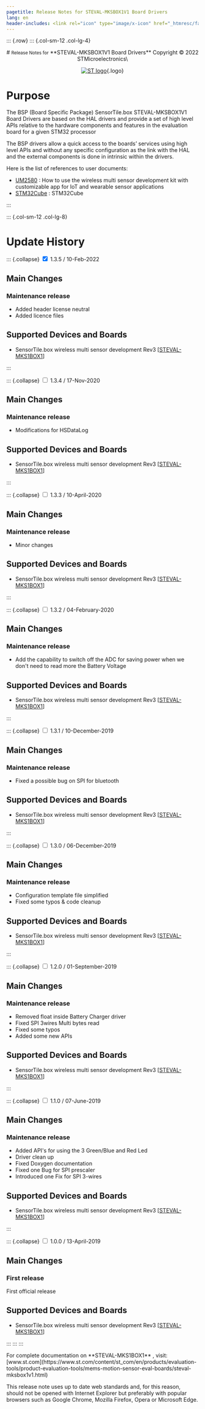 ```yaml
---
pagetitle: Release Notes for STEVAL-MKSBOX1V1 Board Drivers 
lang: en
header-includes: <link rel="icon" type="image/x-icon" href="_htmresc/favicon.png" />
---
```


::: {.row}
::: {.col-sm-12 .col-lg-4}

<center>
# <small>Release Notes for</small> **STEVAL-MKSBOX1V1 Board Drivers**
Copyright &copy; 2022  STMicroelectronics\
    
[![ST logo](_htmresc/st_logo.png)](https://www.st.com){.logo}
</center>

# Purpose

The BSP (Board Specific Package) SensorTile.box STEVAL-MKSBOX1V1 Board Drivers are based on the HAL drivers and provide a set of high level APIs relative to the hardware components and features in the evaluation board for a given STM32 processor

The BSP drivers allow a quick access to the boards’ services using high level APIs and without any specific configuration as the link with the HAL and the external components is done in intrinsic within the drivers. 

Here is the list of references to user documents:

- [UM2580](https://www.st.com/content/st_com/en/products/evaluation-tools/product-evaluation-tools/mems-motion-sensor-eval-boards/steval-mksbox1v1.html) : How to use the wireless multi sensor development kit with customizable app for IoT and wearable sensor applications
- [STM32Cube](http://www.st.com/stm32cube) : STM32Cube

:::

::: {.col-sm-12 .col-lg-8}
# Update History

::: {.collapse}
<input type="checkbox" id="collapse-section8" checked aria-hidden="true">
<label for="collapse-section8" aria-hidden="true">1.3.5 / 10-Feb-2022</label>
<div>

## Main Changes

### Maintenance release

- Added header license neutral
- Added licence files

## Supported Devices and Boards

- SensorTile.box wireless multi sensor development Rev3 \[[STEVAL-MKS1BOX1](https://www.st.com/content/st_com/en/products/evaluation-tools/product-evaluation-tools/mems-motion-sensor-eval-boards/steval-mksbox1v1.html)\]

</div>
:::

::: {.collapse}
<input type="checkbox" id="collapse-section7" aria-hidden="true">
<label for="collapse-section7" aria-hidden="true">1.3.4 / 17-Nov-2020</label>
<div>

## Main Changes

### Maintenance release

- Modifications for HSDataLog

## Supported Devices and Boards

- SensorTile.box wireless multi sensor development Rev3 \[[STEVAL-MKS1BOX1](https://www.st.com/content/st_com/en/products/evaluation-tools/product-evaluation-tools/mems-motion-sensor-eval-boards/steval-mksbox1v1.html)\]

</div>
:::

::: {.collapse}
<input type="checkbox" id="collapse-section6" aria-hidden="true">
<label for="collapse-section6" aria-hidden="true">1.3.3 / 10-April-2020</label>
<div>

## Main Changes

### Maintenance release

- Minor changes

## Supported Devices and Boards

- SensorTile.box wireless multi sensor development Rev3 \[[STEVAL-MKS1BOX1](https://www.st.com/content/st_com/en/products/evaluation-tools/product-evaluation-tools/mems-motion-sensor-eval-boards/steval-mksbox1v1.html)\]

</div>
:::

::: {.collapse}
<input type="checkbox" id="collapse-section5" aria-hidden="true">
<label for="collapse-section5" aria-hidden="true">1.3.2 / 04-February-2020</label>
<div>

## Main Changes

### Maintenance release

- Add the capability to switch off the ADC for saving power when we don't need to read more the Battery Voltage

## Supported Devices and Boards

- SensorTile.box wireless multi sensor development Rev3 \[[STEVAL-MKS1BOX1](https://www.st.com/content/st_com/en/products/evaluation-tools/product-evaluation-tools/mems-motion-sensor-eval-boards/steval-mksbox1v1.html)\]

</div>
:::

::: {.collapse}
<input type="checkbox" id="collapse-section5" aria-hidden="true">
<label for="collapse-section5" aria-hidden="true">1.3.1 / 10-December-2019</label>
<div>

## Main Changes

### Maintenance release

- Fixed a possible bug on SPI for bluetooth 

## Supported Devices and Boards

- SensorTile.box wireless multi sensor development Rev3 \[[STEVAL-MKS1BOX1](https://www.st.com/content/st_com/en/products/evaluation-tools/product-evaluation-tools/mems-motion-sensor-eval-boards/steval-mksbox1v1.html)\]

</div>
:::

::: {.collapse}
<input type="checkbox" id="collapse-section4" aria-hidden="true">
<label for="collapse-section4" aria-hidden="true">1.3.0 / 06-December-2019</label>
<div>

## Main Changes

### Maintenance release

- Configuration template file simplified
- Fixed some typos & code cleanup

## Supported Devices and Boards

- SensorTile.box wireless multi sensor development Rev3 \[[STEVAL-MKS1BOX1](https://www.st.com/content/st_com/en/products/evaluation-tools/product-evaluation-tools/mems-motion-sensor-eval-boards/steval-mksbox1v1.html)\]

</div>
:::

::: {.collapse}
<input type="checkbox" id="collapse-section3" aria-hidden="true">
<label for="collapse-section3" aria-hidden="true">1.2.0 / 01-September-2019</label>
<div>

## Main Changes

### Maintenance release

- Removed float inside Battery Charger driver
- Fixed SPI 3wires Multi bytes read
- Fixed some typos
- Added some new APIs

## Supported Devices and Boards

- SensorTile.box wireless multi sensor development Rev3 \[[STEVAL-MKS1BOX1](https://www.st.com/content/st_com/en/products/evaluation-tools/product-evaluation-tools/mems-motion-sensor-eval-boards/steval-mksbox1v1.html)\]

</div>
:::

::: {.collapse}
<input type="checkbox" id="collapse-section2" aria-hidden="true">
<label for="collapse-section2" aria-hidden="true">1.1.0 / 07-June-2019</label>
<div>

## Main Changes

### Maintenance release

- Added API's for using the 3 Green/Blue and Red Led
- Driver clean up
- Fixed Doxygen documentation
- Fixed one Bug for SPI prescaler
- Introduced one Fix for SPI 3-wires

## Supported Devices and Boards

- SensorTile.box wireless multi sensor development Rev3 \[[STEVAL-MKS1BOX1](https://www.st.com/content/st_com/en/products/evaluation-tools/product-evaluation-tools/mems-motion-sensor-eval-boards/steval-mksbox1v1.html)\]

</div>
:::

::: {.collapse}
<input type="checkbox" id="collapse-section1" aria-hidden="true">
<label for="collapse-section1" aria-hidden="true">1.0.0 / 13-April-2019</label>
<div>

## Main Changes

### First release 

First official release

## Supported Devices and Boards

- SensorTile.box wireless multi sensor development Rev3 \[[STEVAL-MKS1BOX1](https://www.st.com/content/st_com/en/products/evaluation-tools/product-evaluation-tools/mems-motion-sensor-eval-boards/steval-mksbox1v1.html)\]

</div>

:::
:::
:::

<footer class="sticky">
For complete documentation on **STEVAL-MKS1BOX1** ,
visit: [www.st.com](https://www.st.com/content/st_com/en/products/evaluation-tools/product-evaluation-tools/mems-motion-sensor-eval-boards/steval-mksbox1v1.html)

This release note uses up to date web standards and, for this reason, should not
be opened with Internet Explorer but preferably with popular browsers such as
Google Chrome, Mozilla Firefox, Opera or Microsoft Edge.
</footer>
